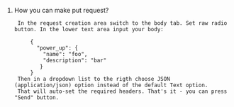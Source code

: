 1. How you can make put request?
      
        In the request creation area switch to the body tab. Set raw radio button. In the lower text area input your body:

            {
              "power_up": {
                "name": "foo",
                "description": "bar"
               }
            }
        Then in a dropdown list to the rigth choose JSON (application/json) option instead of the default Text option.
        That will auto-set the required headers. That's it - you can press "Send" button.
